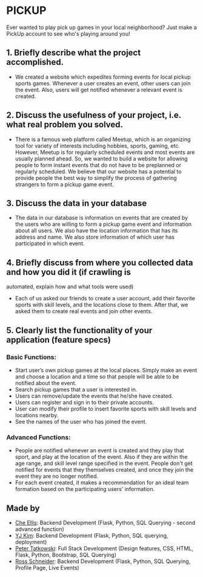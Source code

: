 # PICKUP

Ever wanted to play pick up games in your local neighborhood? Just make a PickUp account to see who's playing around you!

## 1. Briefly describe what the project accomplished.
- We created a website which expedites forming events for local pickup sports games.
Whenever a user creates an event, other users can join the event. Also, users will get
notified whenever a relevant event is created.

## 2. Discuss the usefulness of your project, i.e. what real problem you solved.
- There is a famous web platform called Meetup, which is an organizing tool for variety
of interests including hobbies, sports, gaming, etc. However, Meetup is for regularly
scheduled events and most events are usually planned ahead. So, we wanted to build a
website for allowing people to form instant events that do not have to be preplanned
or regularly scheduled. We believe that our website has a potential to provide people
the best way to simplify the process of gathering strangers to form a pickup game
event.

## 3. Discuss the data in your database
- The data in our database is information on events that are created by the users who are
willing to form a pickup game event and information about all users. We also have the
location information that has its address and name. We also store information of
which user has participated in which event.

## 4. Briefly discuss from where you collected data and how you did it (if crawling is
automated, explain how and what tools were used)
- Each of us asked our friends to create a user account, add their favorite sports with
skill levels, and the locations close to them. After that, we asked them to create real
events and join other events.

## 5. Clearly list the functionality of your application (feature specs)
### Basic Functions:
- Start user’s own pickup games at the local places. Simply make an event and
choose a location and a time so that people will be able to be notified about the
event.
- Search pickup games that a user is interested in.
- Users can remove/update the events that he/she have created.
- Users can register and sign in to their private accounts.
- User can modify their profile to insert favorite sports with skill levels and
locations nearby.
- See the names of the user who has joined the event.
### Advanced Functions:
- People are notified whenever an event is created and they play that sport, and
play at the location of the event. Also if they are within the age range, and skill
level range specified in the event. People don't get notified for events that they
themselves created, and once they join the event they are no longer notified.
- For each event created, it makes a recommendation for an ideal team
formation based on the participating users’ information.


## Made by
- [Che Ellis](https://github.com/cgellis2): Backend Development (Flask, Python, SQL Querying - second advanced
function)
- [YJ Kim](https://github.com/whyjay17): Backend Development (Flask, Python, SQL querying, deployment)
- [Peter Tatkowski](https://github.com/tatp22): Full Stack Development (Design features, CSS, HTML, Flask,
Python, Bootstrap, SQL Querying)
- [Ross Schneider](https://github.com/rossch2): Backend Development (Flask, Python, SQL Querying, Profile Page,
Live Events)
